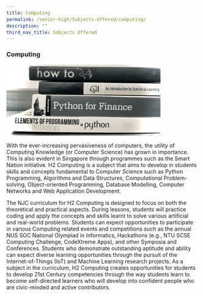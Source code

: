 ```yaml
---
title: Computing
permalink: /senior-high/Subjects-Offered/computing/
description: ""
third_nav_title: Subjects Offered
---
```

### Computing

<img src="/images/computing1.png" 
     style="width:80%">
		 
With the ever-increasing pervasiveness of computers, the utility of Computing Knowledge (or Computer Science) has grown in importance. This is also evident in Singapore through programmes such as the Smart Nation initiative. H2 Computing is a subject that aims to develop in students skills and concepts fundamental to Computer Science such as Python Programming, Algorithms and Data Structures, Computational Problem-solving, Object-oriented Programming, Database Modelling, Computer Networks and Web Application Development.

The NJC curriculum for H2 Computing is designed to focus on both the theoretical and practical aspects. During lessons, students will practice coding and apply the concepts and skills learnt to solve various artificial and real-world problems. Students can expect opportunities to participate in various Computing related events and competitions such as the annual NUS SOC National Olympiad in Informatics, Hackathons (e.g., NTU SCSE Computing Challenge, CodeXtreme Apps), and other Symposia and Conferences. Students who demonstrate outstanding aptitude and ability can expect diverse learning opportunities through the pursuit of the Internet-of-Things (IoT) and Machine Learning research projects. As a subject in the curriculum, H2 Computing creates opportunities for students to develop 21st Century competencies through the way students learn to become self-directed learners who will develop into confident people who are civic-minded and active contributors.